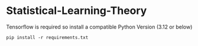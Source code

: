 # Statistical-Learning-Theory

Tensorflow is required so install a compatible Python Version (3.12 or below)

`pip install -r requirements.txt`
